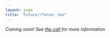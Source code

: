 ```yaml
---
layout: page
title: "Future//Tense: Sex"
---
```


*Coming soon! See [the call](/submit/anthologies/future-tense/sex) for more information*
